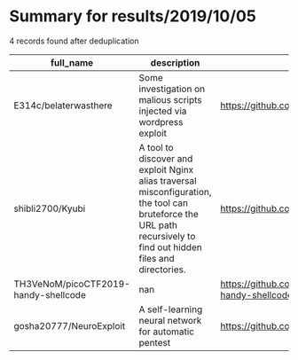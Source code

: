 
# Summary for results/2019/10/05
    
4 records found after deduplication

| full_name | description | html_url | matched_list | matched_count | pushed_at | size | stargazers_count | language | forks_count |
|--------------------------------------|-------------------------------------------------------------------------------------------------------------------------------------------------------------------|---------------------------------------------------------|----------------|-----------------|---------------------------|--------|--------------------|------------|---------------|
| E314c/belaterwasthere | Some investigation on malious scripts injected via wordpress exploit | https://github.com/E314c/belaterwasthere | ['exploit'] | 1 | 2019-10-05 08:59:45+00:00 | 1036 | 0 | JavaScript | 0 |
| shibli2700/Kyubi | A tool to discover and exploit Nginx alias traversal misconfiguration, the tool can bruteforce the URL path recursively to find out hidden files and directories. | https://github.com/shibli2700/Kyubi | ['exploit'] | 1 | 2019-10-05 14:45:49+00:00 | 16 | 23 | Python | 6 |
| TH3VeNoM/picoCTF2019-handy-shellcode | nan | https://github.com/TH3VeNoM/picoCTF2019-handy-shellcode | ['shellcode'] | 1 | 2019-10-05 12:03:27+00:00 | 0 | 0 | nan | 0 |
| gosha20777/NeuroExploit | A self-learning neural network for automatic pentest | https://github.com/gosha20777/NeuroExploit | ['exploit'] | 1 | 2019-10-05 22:40:28+00:00 | 2 | 3 | | 0 |
